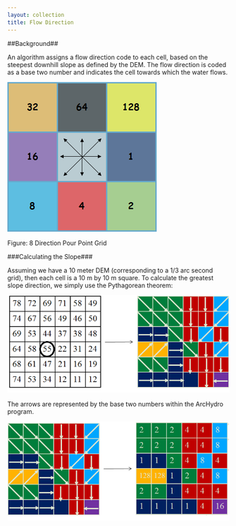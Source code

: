 ```yaml
---
layout: collection
title: Flow Direction
---
```


##Background##

An algorithm assigns a flow direction code to each cell, based on the steepest downhill slope as defined by the DEM. The flow direction is coded as a base two number and indicates the cell towards which the water flows.

<a href="/pictures/FlowDirection1.png"><img src="/pictures/FlowDirection1.png"></a>

Figure: 8 Direction Pour Point Grid

###Calculating the Slope###

Assuming we have a 10 meter DEM (corresponding to a 1/3 arc second grid), then each cell is a 10 m by 10 m square. To calculate the greatest slope direction, we simply use the Pythagorean theorem:

<a href="/pictures/FlowDirection2.png"><img src="/pictures/FlowDirection2.png"></a>

The arrows are represented by the base two numbers within the ArcHydro program.

<a href="/pictures/FlowDirection3.png"><img src="/pictures/FlowDirection3.png"></a>

